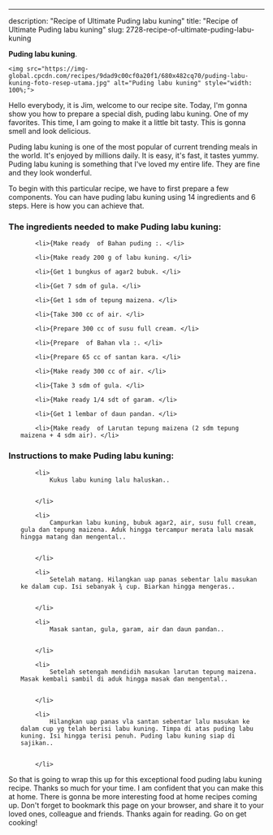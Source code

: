 ---
description: "Recipe of Ultimate Puding labu kuning"
title: "Recipe of Ultimate Puding labu kuning"
slug: 2728-recipe-of-ultimate-puding-labu-kuning

<p>
	<strong>Puding labu kuning</strong>. 
	
</p>
<p>
	
	<img src="https://img-global.cpcdn.com/recipes/9dad9c00cf0a20f1/680x482cq70/puding-labu-kuning-foto-resep-utama.jpg" alt="Puding labu kuning" style="width: 100%;">
	
	
</p>
<p>
	Hello everybody, it is Jim, welcome to our recipe site. Today, I'm gonna show you how to prepare a special dish, puding labu kuning. One of my favorites. This time, I am going to make it a little bit tasty. This is gonna smell and look delicious.
</p>
	
<p>
	
</p>
<p>
	Puding labu kuning is one of the most popular of current trending meals in the world. It's enjoyed by millions daily. It is easy, it's fast, it tastes yummy. Puding labu kuning is something that I've loved my entire life. They are fine and they look wonderful.
</p>

<p>
To begin with this particular recipe, we have to first prepare a few components. You can have puding labu kuning using 14 ingredients and 6 steps. Here is how you can achieve that.
</p>

<h3>The ingredients needed to make Puding labu kuning:</h3>

<ol>
	
		<li>{Make ready  of Bahan puding :. </li>
	
		<li>{Make ready 200 g of labu kuning. </li>
	
		<li>{Get 1 bungkus of agar2 bubuk. </li>
	
		<li>{Get 7 sdm of gula. </li>
	
		<li>{Get 1 sdm of tepung maizena. </li>
	
		<li>{Take 300 cc of air. </li>
	
		<li>{Prepare 300 cc of susu full cream. </li>
	
		<li>{Prepare  of Bahan vla :. </li>
	
		<li>{Prepare 65 cc of santan kara. </li>
	
		<li>{Make ready 300 cc of air. </li>
	
		<li>{Take 3 sdm of gula. </li>
	
		<li>{Make ready 1/4 sdt of garam. </li>
	
		<li>{Get 1 lembar of daun pandan. </li>
	
		<li>{Make ready  of Larutan tepung maizena (2 sdm tepung maizena + 4 sdm air). </li>
	
</ol>
<p>
	
</p>

<h3>Instructions to make Puding labu kuning:</h3>

<ol>
	
		<li>
			Kukus labu kuning lalu haluskan..
			
			
		</li>
	
		<li>
			Campurkan labu kuning, bubuk agar2, air, susu full cream, gula dan tepung maizena. Aduk hingga tercampur merata lalu masak hingga matang dan mengental..
			
			
		</li>
	
		<li>
			Setelah matang. Hilangkan uap panas sebentar lalu masukan ke dalam cup. Isi sebanyak ¾ cup. Biarkan hingga mengeras..
			
			
		</li>
	
		<li>
			Masak santan, gula, garam, air dan daun pandan..
			
			
		</li>
	
		<li>
			Setelah setengah mendidih masukan larutan tepung maizena. Masak kembali sambil di aduk hingga masak dan mengental..
			
			
		</li>
	
		<li>
			Hilangkan uap panas vla santan sebentar lalu masukan ke dalam cup yg telah berisi labu kuning. Timpa di atas puding labu kuning. Isi hingga terisi penuh. Puding labu kuning siap di sajikan..
			
			
		</li>
	
</ol>

<p>
	
</p>

<p>
	So that is going to wrap this up for this exceptional food puding labu kuning recipe. Thanks so much for your time. I am confident that you can make this at home. There is gonna be more interesting food at home recipes coming up. Don't forget to bookmark this page on your browser, and share it to your loved ones, colleague and friends. Thanks again for reading. Go on get cooking!
</p>
